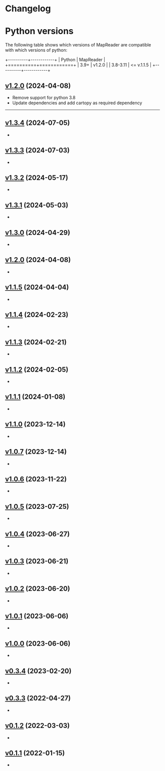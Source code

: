 # Changelog

# Python versions

The following table shows which versions of MapReader are compatible with which versions of python:

+----------+------------+
| Python   | MapReader  |
+==========+============+
| 3.9+     | v1.2.0     |
| 3.8-3.11 | <= v.1.1.5 |
+----------+------------+


## [v1.2.0](https://github.com/Living-with-machines/MapReader/releases/tag/v1.3.4) (2024-04-08)

<!--
-->

- Remove support for python 3.8
- Update dependencies and add cartopy as required dependency

---

## [v1.3.4](https://github.com/Living-with-machines/MapReader/releases/tag/v1.3.4) (2024-07-05)

<!--
add823a Merge pull request #435 from Living-with-machines/dev_text_spotting
1d76188 add test for overlap
6b2f282 fix ioa figure
a25251c update docs
1ee4fdf Missing M
2942935 add parent deduplication
9d67955 Removing placeholder text
e2bf35c Redoing list of community calls
169fea3 Editing upcoming communityevents
-->

-

## [v1.3.3](https://github.com/Living-with-machines/MapReader/releases/tag/v1.3.3) (2024-07-03)

<!--
cfc90e7 Merge pull request #450 from Living-with-machines/katie-paper-final-read
8cde900 rosie's edit
bd3d5f6 Merge pull request #449 from Living-with-machines/km-citation-update
382ec44 corcoran update
6d68559 paper update to mention text spotting
42ab95d update mapkurator citation
c6d078b Merge pull request #443 from Living-with-machines/rwood-97-patch-1
fa9a969 Update authors paper.md
c3cc3bd Merge branch 'main' into dev_text_spotting
6f19e41 Merge branch 'main' of https://github.com/Living-with-machines/MapReader
d2af7ab fix workshop notebook part3
5b5db89 update June date
8ad642d Merge pull request #438 from Living-with-machines/text-on-maps-viz
27420d2 clear outputs, filter for one parent map to save time, add a bit of text descriptions
2e6f997 Merge branch 'main' into text-on-maps-viz
1fd75c9 Merge pull request #424 from Living-with-machines/workshop_feedback
5040a2d updates from Katie feedback
011516c Update Events.rst
b0e04ec add reference for multilingual models
fd3ebda add link to NLS website
50d5a46 add text exploration notebook
816e6f9 update mapreader version
646f8f0 ensure compatibility with geopands 1.0.0a1 pre-release
b16a771 ignore workshop outputs
6f49ee0 update uk viz
b9784b1 small updates to plots
e5b8470 add data viz notebooks
cc73913 Add data/culture grant no. to paper
c238d9b add method for creating overlapping patches
733c483 rename workshops for 2024
f3d872e add deduplicate for parent images (e.g. if there is overlap between patches)
c65ff77 move common functions to base class
5d34bdf add deduplicate code to both runners
-->

-

## [v1.3.2](https://github.com/Living-with-machines/MapReader/releases/tag/v1.3.2) (2024-05-17)

<!--
282b873 Merge pull request #434 from Living-with-machines/426-calc-pixel-stats
0a69fae update pixel stats calculation
ed2af0b Merge pull request #433 from Living-with-machines/430-add-id
5c63c92 fix add_id bug
20bdbd0 Merge pull request #431 from Living-with-machines/64-commandline
db75647 Merge pull request #432 from Living-with-machines/400-review-labels
ca42977 fix review_labels
2b3b985 fix command line script
b58331c add f-scores per class to docs
caa6547 add printing f-scores per class
acd9a7f fix typo
9dcb208 fix typo
d500aac add device argument to docs
3d0aae0 update y-labels in metric plots
b7c9981 update test instructions
eb00522 updates csv/tsv
23ab221 update YOUR_TURNs to align with docs
4a7a822 udpate notebooks
c4e9bc4 Merge pull request #418 from Living-with-machines/rw_docs
52643db Merge pull request #415 from Living-with-machines/non-geospatial_readme
5c165f7 remove annotations col from readme
c57c9f9 update example naming
6d2f6c0 Merge pull request #414 from Living-with-machines/geospatial_readme
b9c029d update instructions for worked examples
2e2e8e9 update geospatial readme table
cd64da3 remove postproc worked example
788c542 move annotation worked examples
a95800d Merge pull request #416 from Living-with-machines/documentation_typos
bc08df4 Merge pull request #396 from Living-with-machines/dev_tests
6aa535b Update Download.rst
e19fd31 Update Worked-examples.rst
bdfbb62 Update Worked-examples.rst
f4dcf6d Update Worked-examples.rst
2b336eb Update README.md
b39f320 Update README.md
fddd668 Update README.md
96723b0 Update non-geospatial README.md
a919af3 Update README.md
e94dae3 Update README.md
842fd39 Update README.md
46b4be3 Update README.md
dfb5c2a Update README.md
863178d add how to run tests
6e98c6e new README structure
ed427cd update annotator to fix warnings
437d67c Merge branch 'main' into dev_tests
fe370ee Merge pull request #413 from Living-with-machines/issue-398
04248fc remove re.search
-->

-

## [v1.3.1](https://github.com/Living-with-machines/MapReader/releases/tag/v1.3.1) (2024-05-03)

<!--
3d7ab10 update tests
dd216eb fix overwriting issue
1eb5aeb update saving for duplicate sheet names
565d8aa Merge pull request #399 from Living-with-machines/april_workshop
7f9cb6f update deepsolo notebook
08fab3a update version
e81c617 Merge branch 'main' into april_workshop
-->

-

## [v1.3.0](https://github.com/Living-with-machines/MapReader/releases/tag/v1.3.0) (2024-04-29)

<!--
f256ae9 Merge pull request #388 from Living-with-machines/ocr
6237341 update where to find configs and weights
197e4dd update docs for install
ce88217 update dptext detr runner import
af065a9 update filepath
fe02999 update install docs to use 3.1-0
2789f27 load 1000 pixel patdches
5f250c7 change other patches to 1000 meters
e874641 add metadata notebook
d6ab9bc fix patches_to_geojson problem
d1edfc5 update part2
0e8f059 address comments in part1 and extra
186f219 Update README.md
2d3584e Update README.md
b19a4cd add deepsolo notebook
c174515 fix errors
41568f6 add file to user guide toc tree
ad0f59c add docs for spotting text
867b83a update file saving docs
d7caa8d rename text_spot to spot_text
43a5b29 split notebooks and add inference only
a23fcb8 update notebook
fb2a780 add 2024 workshop notebook
3d69972 add version info to june 2023 notebook
9395917 update timm model names
62ba90f fix post processing tests
7ea1405 fix model weights warning
973a74a update minimum joblib
ba16e16 update post_process.py
30b2d1e update deps
9fb78fe add build to git ignore
e5d2312 Merge pull request #395 from Living-with-machines/kmcdono2-patch-1
7c4ad56 April community call update
672c762 update worked examples
5bf20f9 fix imports, add run_all arg to dptext detr runner
67b21b4 fix init
1950a67 rename to allow for different runners
2e2e2ba add worked example
6d8635b allow pass on import of DeepSoloRunner
7e193fc add to imports
680ceb1 add show method
9288e87 fix typo in show
043b132 Update publish-to-test-pypi.yml
4123a71 Merge branch 'main' into ocr
f3b151c Merge pull request #384 from Living-with-machines/dev_dependencies
a8194dc update for if patch_df not passed
c46b45e add run all method
e1fbd4e add deepsolo runner
f42b1c0 update installation instructions
3152729 update changelog with python version table
6bfd363 add changelog
-->

-

## [v1.2.0](https://github.com/Living-with-machines/MapReader/releases/tag/v1.2.0) (2024-04-08)

<!--
e9d119f update docs
5a62b69 move cartopy to required and update version
d5ab0b8 force int for randint
4313c31 remove cap on torch version
a61defb add dependabot review workflow
16ac602 update python version in files
fab54f6 update allowed python versions
3e49c2b Merge pull request #383 from Living-with-machines/dependabot/pip/flake8-gte-6.0.0-and-lt-8.0.0
5b927b4 Merge pull request #380 from Living-with-machines/dependabot/pip/pytest-cov-gte-4.1.0-and-lt-6.0.0
312ebfd Update pytest-cov requirement from <5.0.0,>=4.1.0 to >=4.1.0,<6.0.0
30901b6 Update flake8 requirement from <7.0.0,>=6.0.0 to >=6.0.0,<8.0.0
e19bb02 Merge pull request #381 from Living-with-machines/dependabot/pip/black-gte-23.7.0-and-lt-25.0.0
86d92e2 Merge pull request #382 from Living-with-machines/dependabot/pip/torchvision-gte-0.11.1-and-lt-0.17.3
c37787c Merge pull request #379 from Living-with-machines/dependabot/pip/pytest-lt-9.0.0
a9705d3 Update dependabot.yml
6c21953 Update dependabot.yml
6e4397c Update torchvision requirement from <0.12.1,>=0.11.1 to >=0.11.1,<0.17.3
4bd8daf Update black requirement from <24.0.0,>=23.7.0 to >=23.7.0,<25.0.0
a284f4e Update pytest requirement from <8.0.0 to <9.0.0
20023aa Create dependabot.yml
-->

-

## [v1.1.5](https://github.com/Living-with-machines/MapReader/releases/tag/v1.1.5) (2024-04-04)

<!--
75e2824 Merge pull request #378 from Living-with-machines/JOSS_paper
0a61a89 Merge pull request #377 from Living-with-machines/rw_docs
c1b9223 Update Install.rst
be8a63f Update author list
0389a25 Update cartopy instructions
a65db27 add commas
5e73700 Update setup.py - add cartopy
906e77b Update setup.py
c762f42 Update supported python versions
de910b4 Merge pull request #374 from Living-with-machines/coords_bug_fix
13e0f88 Merge pull request #373 from Living-with-machines/dev_load
7d1b682 add tests
a79293f unsupress decompression bomb error
42bb6dd fix transform
1c3d5f3 readd square cuts option
ef730c8 supress decompression bomb error
7d0bfa6 add pyogrio to dependencies
141fa00 Merge pull request #372 from Living-with-machines/rw_docs
3432f08 add info about dev environment and tests
7d3f191 fix link to contribution guide
32e8b91 Merge pull request #366 from Living-with-machines/rw_docs
a1277bb comment out conda install
e99bd6e allow users to specify file names in downloader
54db894 Merge pull request #363 from Living-with-machines/dev_download
272d84e community calls
734e467 Merge pull request #362 from Living-with-machines/kmcdono2-patch-1
03aca08 Merge branch 'main' into kmcdono2-patch-1
aa51ed6 Update Events.rst
19f66ab more fix lists
09f059c fix lists
94c6763 fix lists
f106c95 Update Events.rst
6452513 allow users to specify whether to download in parallel
-->

-

## [v1.1.4](https://github.com/Living-with-machines/MapReader/releases/tag/v1.1.4) (2024-02-23)

<!--
4ae6026 Merge pull request #357 from Living-with-machines/rw_docs
1d1ca54 Update Worked-examples.rst
deeb7cb update docs
f6ecb19 update mnist notebook
133d0b6 add readme for workshop notebooks
2c105e0 update context notebook
35e3142 update geospatial pipeline
02418ee fix plants worked example
c837608 allow for patches with no parent
ee4e92f update annotate worked examples
-->

-

## [v1.1.3](https://github.com/Living-with-machines/MapReader/releases/tag/v1.1.3) (2024-02-21)

<!--
a429260 Merge pull request #350 from Living-with-machines/context_classifier_single
113f3a1 better test for scramble frame
bf7c33b test backward compatibility
9e75034 ensure backwards compatibility
6bca80a only save important cols in annotator
b7121fe update docs
bf396cb add datasets tests and fix parhugin code
d22cad9 Merge branch 'main' into context_classifier_single
a61d4c6 add tests for datasets
05ad379 add tests for geotiff saving (edge patches)
7315b4f ensure pixel stats are correct for edge patches
23f1920 update test_classifier
430da59 fix test_annotations_loader
c1003af update/add tests
ac1b79c add worked example for context classification
cc530ef Merge pull request #356 from Living-with-machines/annotation_fix
cb823bf update notebook
46de344 fix filter for
12cf51a Merge pull request #354 from Living-with-machines/paper
426adbf fix typo
5a0347f Fix (?) references
0d1fb68 Update affiliations
7679101 update subtitle
3152716 update/fix tests
4593795 update sample annots file
0e1eef4 fix index map vs apply
a4c2687 Merge branch 'main' into context_classifier_single
cca2b15 fix typo
4349288 Merge pull request #319 from Living-with-machines/analyse_preds
0cd7c55 update docs
afd693d add tests
745e414 Merge branch 'main' into analyse_preds
033917f Merge pull request #342 from Living-with-machines/339-postproc
777c857 Merge branch 'main' into 339-postproc
6228aa2 Update codecov fail in CI
1abce20 add suggestion
-->

-

## [v1.1.2](https://github.com/Living-with-machines/MapReader/releases/tag/v1.1.2) (2024-02-05)

<!--
f31d87f Merge pull request #347 from Living-with-machines/346-annotations-order
b52086e fix tests
74c4c2d fix tests for random order of annotations
e50aaa1 fix sortby
cf91abb fix queue
8ba4cb3 Merge pull request #345 from Living-with-machines/rw_docs
6c33f7b update docs
f668a73 Add post-processing docs
3c58460 add tests
9b9003c force image_id index
dc848c3 use total_df to build context images
d8a08e2 force image_id index
fe05f91 remove context annotations from annotator
e58acd2 return only context image for context datasets
6f2a882 keep all cols when saving
5cc37e7 only add context annotations to annotated patches
5d54f5e rename context dataset trasnforms for clarity
02d0e67 fix load annotations
f7baba7 use iloc not at for getting data
a71a34b allow users to annotate at context-level
84340b0 fix context for annotator
c1b596c ensure geotiffs are saved correctly
a1e7941 remove square_cuts arg from tests
428f0f3 update context saving
34014b1 return df after eval
e978b40 replace `square_cuts` with padding at edge patches
08136a4 skip edge patches, allow new labels
f6f5e89 add docstrings, allow user to specify conf
60641bb add post processing script
02e2436 enable easier saving of predictions to csv
5e796ce update delimiter
b936bed change delimiter
11afa54 Merge branch 'main' into context_classifier
566e602 Merge pull request #338 from Living-with-machines/dev
-->

-

## [v1.1.1](https://github.com/Living-with-machines/MapReader/releases/tag/v1.1.1) (2024-01-08)

<!--
8997b4d add missing tests
31be1d0 Merge pull request #337 from Living-with-machines/dev_annotator
a086c1f remove fail on no url col
00734f9 Merge branch 'dev' into dev_annotator
8cd9572 Merge pull request #326 from Living-with-machines/279-test-coord-saving
2efad70 Merge pull request #335 from Living-with-machines/331-hwc-bug
e02f857 add tests for grayscale images
a264b8c Merge branch 'dev' into 331-hwc-bug
3f8a36f Merge branch 'dev' into 279-test-coord-saving
7eb659e Merge pull request #318 from Living-with-machines/fix_save_to_geojson
af7df2d add saving of one band geotiffs
7e90e2b add ClassifierContainer imports to docs
932df44 allow for image_id to be column 0
6dac40f remove error if no url
3b2c139 remove kwargs
d8468e0 Merge pull request #336 from Living-with-machines/rw_docs
314bdd6 fix links
b8d3da4 calc shape from height, width and channels explicitly and allow for single band images
6e49e90 update docs
86a240b remove unnecessary literal_evals
8bda0c2 add more tests
73ed889 add and update tests
cb4fd4a update metadata files
8c6bb07 Merge branch 'main' into fix_save_to_geojson
2236f3e Merge pull request #330 from Living-with-machines/codecov_badge
861f9e5 Rename Contributors.md to contributors.md
4d8fccb add codecov badge
cce63d8 Merge pull request #328 from Living-with-machines/codecov
4fcaaae Update mr_ci.yml
006266d Merge pull request #316 from Living-with-machines/paper
130b969 update mr_ci.yml
3446bc4 update mr_ci.yml
1bf0625 Update mr_ci.yml
0f34d74 add notebook for how to annotate model predictions
dce2e59 add filter_for to docs
670137c Merge branch 'main' into analyse_preds
edf22d5 minor updates + v number
02c2984 add approx for coords
31cfbf9 add tests for coord saving (downloader)
-->

-

## [v1.1.0](https://github.com/Living-with-machines/MapReader/releases/tag/v1.1.0) (2023-12-14)

<!--
8eda75e Merge pull request #322 from Living-with-machines/kmcdono2-docs-fix
8dadad2 Merge pull request #321 from Living-with-machines/paper-katie-update
f090542 Merge remote-tracking branch 'origin/fix_save_to_geojson' into 279-test-coord-saving
f342c65 add printing of filter
ccbf46c Merge pull request #173 from Living-with-machines/kallewesterling/issue166
3734439 rename as "Project Curriculum Vitae"
78d78bd Update paper.md per Kasra's comments
5fdde2a Update docs/source/User-guide/Annotate.rst
7afb1c3 Update docs/source/User-guide/Annotate.rst
-->

-

## [v1.0.7](https://github.com/Living-with-machines/MapReader/releases/tag/v1.0.7) (2023-12-14)

<!--
9ee0cdf Merge branch 'kallewesterling/issue166' into analyse_preds
462983d change how max_size is set in lieu of resize_to param
7369464 Merge branch 'kallewesterling/issue166' into analyse_preds
3ff08ca updates docs for resize_to
bb56cc6 add ``resize_to`` kwarg to resize small patches
621a208 minor
b152086 Add an example about 16K map sheets
c6ebab7 Small changes in the first paragraph; reordered tags and added DL
15460f6 add surrounding arg to docs
f11af85 minor update to annotator
04a314d add filter_for arg to annotator
e385370 Merge pull request #277 from Living-with-machines/fix_geo_utils
255c0c1 Merge pull request #317 from Living-with-machines/rw_docs
019c13f change false to none
a6a981d Merge branch 'main' into fix_geo_utils
979fb4b update docstrings
cca139c add tests for delimiter
7e19d9b add contributor docs
92b9a28 fix sorting
a4d2028 add tests and minor update to annotator.py
98e3eca add paper
1e7634d update test imports
4b259b0 add geopandas to dependencies
708716e Merge branch 'main' into kallewesterling/issue166
1e36624 update docs
df886c8 update notebook
5cd432e update setup.py to work with jupyter notebook/lab
0dd7082 fix sortby and min/max values
ddecc8a add literal_eval for reading list/tuple columns
14b8d29 add saving coords from grid_bb
b877a96 fix patch coords
2457d2e add kwargs as normal args (not tested)
ebf98ae add method to save parents as geotiffs
393089a add literal eval for list/tuple columns
53766b6 Update .all-contributorsrc
8972876 Merge pull request #312 from Living-with-machines/all-contributors/add-andrewphilipsmith
e8075cf docs: update .all-contributorsrc [skip ci]
33f95ca docs: update README.md [skip ci]
49cf5e9 Merge pull request #311 from Living-with-machines/all-contributors/add-kallewesterling
9c215ae docs: update .all-contributorsrc [skip ci]
de02c1e docs: update README.md [skip ci]
a9b68a9 Merge pull request #310 from Living-with-machines/all-contributors/add-rwood-97
501f070 docs: update .all-contributorsrc [skip ci]
d3964b0 docs: update README.md [skip ci]
54d9ff7 Merge pull request #309 from Living-with-machines/all-contributors/add-kasra-hosseini
af05661 docs: update .all-contributorsrc [skip ci]
aeeb468 docs: update README.md [skip ci]
88fb6a0 Merge pull request #308 from Living-with-machines/all-contributors/add-dcsw2
6132c78 docs: update .all-contributorsrc [skip ci]
abbae52 docs: update README.md [skip ci]
768f703 Merge pull request #307 from Living-with-machines/all-contributors/add-kmcdono2
ed12d0c docs: update .all-contributorsrc [skip ci]
678c8c2 docs: update README.md [skip ci]
643d711 Merge pull request #306 from Living-with-machines/all-contributors/add-kasparvonbeelen
79a8c1e docs: update .all-contributorsrc [skip ci]
7ddcd98 docs: update README.md [skip ci]
d0b5e02 Merge pull request #305 from Living-with-machines/all-contributors/add-ChrisFleet
60024ce docs: update .all-contributorsrc [skip ci]
958bcb9 docs: update README.md [skip ci]
742a6f5 fix save to geojson
054656a rename annotator file
e0950c9 update notebook
6a79739 Merge branch 'main' into kallewesterling/issue166
94c0346 Merge pull request #304 from Living-with-machines/all-contributors/add-kallewesterling
92f0a1a docs: update .all-contributorsrc [skip ci]
6edd0d5 docs: update README.md [skip ci]
a72bdcc Merge pull request #303 from Living-with-machines/rwood-97-patch-2
c9f7796 Update README.md
fdf3d6d Update README.md
e1fce5b Update .all-contributorsrc
581d421 Update README.md
da344b7 Update README.md
ed4e4cb Merge pull request #302 from Living-with-machines/all-contributors/add-rwood-97
42d23a3 Merge branch 'main' into all-contributors/add-rwood-97
2a86d1a Merge pull request #301 from Living-with-machines/all-contributors/add-kasra-hosseini
7664427 Merge branch 'main' into all-contributors/add-kasra-hosseini
849d0e6 Merge pull request #300 from Living-with-machines/all-contributors/add-dcsw2
22baae4 Merge branch 'main' into all-contributors/add-dcsw2
d41acec Merge pull request #299 from Living-with-machines/all-contributors/add-kmcdono2
0c65088 docs: update .all-contributorsrc [skip ci]
c08c6fb docs: update README.md [skip ci]
aecb5ee docs: update .all-contributorsrc [skip ci]
1b88b6d docs: update README.md [skip ci]
339cf78 docs: update .all-contributorsrc [skip ci]
3731d70 docs: update README.md [skip ci]
a80550d docs: update .all-contributorsrc [skip ci]
e56b36d docs: update README.md [skip ci]
d43cafe Merge pull request #298 from Living-with-machines/all-contributors/add-rwood-97
66651ee docs: create .all-contributorsrc [skip ci]
8ca5b51 docs: update README.md [skip ci]
a2b26c5 Merge pull request #297 from Living-with-machines/rwood-97-contributors
9ec8657 Create .all_contributors.rc
7a57fa2 Update README.md
c0a7278 Update README.md (add contributors)
0b33fa1 add docs on how to use context model
d8f31d3 remove context container from init imports
55304d5 remove classifier context (now all in one)
7f6610b add context option for generate_layerwise_lrs
bb0ec8d update confusing language in params2optimize
d798454 update attribute names in custom model for clarity
f83a5f3 process inputs as a tuple
5ac8f1e always return images as tuple
ef688d5 fix color printing
0b170cd Merge pull request #290 from Living-with-machines/rw_docs
38b1c65 update trainable_col arg name
ac48935 align classifier_context to classifier
46e0fe0 enable annotations loader to create patch context dataset
-->

-

## [v1.0.6](https://github.com/Living-with-machines/MapReader/releases/tag/v1.0.6) (2023-11-22)

<!--
c10b2c4 Merge pull request #291 from Living-with-machines/dev_download
bc37c36 add docs
20f47c6 Update PULL_REQUEST_TEMPLATE.md
e881180 update geo pipeline test
6fb1a14 update/add tests
40624e9 add try/excpt to sheet downloader
369677e Allow user to select metadata to save
740314d update date saving for extract_published_dates
d512d4e update section headers
e2f2027 Merge pull request #280 from Living-with-machines/dev_classify
2acda4e Merge pull request #285 from Living-with-machines/dev_download
09fb4a3 run pre-commit
aa98ed8 Merge branch 'main' into dev_download
c0ceec8 fix drop duplicates
093f272 Update About.rst
dfdbd1f Merge pull request #283 from Living-with-machines/rw_docs
ac00727 update about docs
bbb2c8f fix typo
d99df36 add tests
4743698 Add docs for inference only
7674eb9 i actually tested it this time
8039c85 fix typo (fix tests)
bc4c0f0 fix tests
48dda3b fix file paths
a849a14 update docs - split into train/infer
eb396e4 fix adding of dataloaders if load_path also passed
386c5ed Merge branch 'main' into dev_classify
9ac99b2 update docs
7517378 fix notebooks
3b017a0 fix tests
2335e81 Merge pull request #278 from Living-with-machines/pre-commit
36512a9 Merge branch 'main' into dev_classify
e526e11 only require criterion for training/validation
4b52302 add default for dataloaders arg
a4e1e7a add option to load ClassifierContainer with no dataloaders
8443f4a run all
50c6c03 run pyupgrade
b1626ed add pyupgrade
7437f8c Merge branch 'main' into pre-commit
1a7a8f2 remove backslashes
26977d7 add create_dataloader method to PatchDataset
6678a22 add __init__.py and test_import.py to excludes
e0d80ca exclude worked examples from pre-commit
8fdb38d Merge pull request #276 from Living-with-machines/dev_download
32cdc9e Merge branch 'dev_download' of https://github.com/Living-with-machines/MapReader into dev_download
46e5688 fix coordinate saving
9a2cf34 Update Contributors.md
29d08d1 fix reproject geo info
6f1f96d only drop absolute duplicates
65204be Merge pull request #270 from Living-with-machines/dev_download
8a7320d ensure download doesn't fail if maps are not found
8f15ae5 Merge pull request #269 from Living-with-machines/dev_download
e852818 raise error is both corners are missing
71c0300 check both upper and lower corners when finding tilesize
690172a Update Contributors.md
7322570 Update README.md
d276c10 Update ways_of_working.md
4b9f787 Update Contributors.md
28e4cf7 pre-commit run all
d739d3e add pre-commit and ruff configs
b26041d Merge pull request #258 from Living-with-machines/dev_testing
71c5d22 Update images.py
377d480 add geo pipeline tests
cd612e4 Merge pull request #256 from Living-with-machines/rw_docs
a925df7 Create Contributors.md
66f533c Update ways_of_working.md
762e524 split Code of conduct
1bf2d24 add citation info
24e160a add DOI badge
a734257 Merge pull request #253 from Living-with-machines/rw_docs
20a0ccb fix typos
1c3f9a3 Update Project-cv.rst
006e1c8 Update Project-cv.rst
bb55cef katie updates
a956f2d Update Project-cv.rst
b30e5ce Update Project-cv.rst
a37c120 Update Project-cv.rst
aa70fd7 Update Project-cv.rst
c6bf97a Update Project-cv.rst
75be50c add project cv and events page
b1248a1 Update Install.rst
c6ffda6 Merge pull request #246 from Living-with-machines/162-fix-conda-deploy
c85646f Merge branch 'main' into 162-fix-conda-deploy
ee7fbfc Merge pull request #228 from Living-with-machines/219-annotation-file-paths
53c775d Merge branch '219-annotation-file-paths' of https://github.com/Living-with-machines/MapReader into 219-annotation-file-paths
fbd106b fix test
9bd1595 fix indentation error
7da0034 Merge branch 'main' into 219-annotation-file-paths
0d5daa6 update tests
21cd2c2 Update CITATION.cff
6eee2fe add K Westerling as author
573f9d7 add citation.cff file
2a6e73e error if remove_broken=False and broken paths exist
fec4a0d fix problem of using df_test =0
af6511c fix print full (abs) path for broken_files.txt
bc3a586 us os.path.join to update paths
1160d5f fix pygeos vs shapely warning
ffcae41 print full (abs) path for broken_files.txt
-->

-

## [v1.0.5](https://github.com/Living-with-machines/MapReader/releases/tag/v1.0.5) (2023-07-25)

<!--
9ed7c86 Merge pull request #241 from Living-with-machines/update_file_saving
e375dc5 Update test_annotations_loader.py
aa69147 Merge branch 'main' into update_file_saving
62f8cba add test_classifier.py update
2d05ddd Merge branch 'main' into 219-annotation-file-paths
445618e Merge pull request #221 from Living-with-machines/dev_train
773b93d Merge branch 'main' into update_file_saving
7384f15 Merge branch 'main' into dev_train
070cd8e Merge pull request #244 from Living-with-machines/rw_docs
cc7a9f3 Update About.rst
e192e77 Merge pull request #227 from Living-with-machines/rwood-97-patch-1
aad59aa Changes conda GH Action to only deploy on tagged commits or when manually triggered
1516e85 Unifies setup.py ".[dev]" install and CI "Install Tools" step
1dc5701 Merge branch 'main' into update_file_saving
7a10511 Merge branch 'main' into dev_train
ceedb77 Merge branch 'main' into 219-annotation-file-paths
1882ace Merge pull request #225 from Living-with-machines/dev_classify
52c0187 fix broken annotate
dc5e466 americanize worked examples
3496baf americanize tests
9e15d5b americanize spelling in mapreader code
274cf16 americanize docs and readme
5be63a0 fix typo
01eecfe Merge branch 'main' of https://github.com/Living-with-machines/MapReader
9ee5e77 Update README.md
4210b7e Update Contribution-guide.rst
b2bb80d add owslib to setup.py
b05cc91 update tests
336e894 allow .tsv files
be8153d fix problem with df_test=0
1adeb8e change all files to comma separated as default
eae3420 update docs
ae7a566 update tests (fix error)
4701271 update tests
e633cab raise error if no annotations remain
00187cf add function to check patch paths
1bee060 update error messages
b9bf1c6 add 'images_dir' argument to load_annotations
04b2153 Update publish-to-test-pypi.yml to only run on review requested
970556f Merge pull request #226 from Living-with-machines/dev_download
ba741c3 make tqdm.auto throughout
fb100c7 add tqdm to sheet downloader
3bcbd83 add test
09c5696 Merge branch 'main' into dev_classify
7e4f032 Merge pull request #224 from Living-with-machines/rw_docs
9892cdd add guidance for timm models
f574956 add dev dependencies (timm and transformers)
46890d5 add tests for inference
37ad30a Merge pull request #222 from Living-with-machines/asmith-paris-prep
83b9635 Updates from download to annonate
8838977 fix errors
4ce652c add tests for hf and timm models
-->

-

## [v1.0.4](https://github.com/Living-with-machines/MapReader/releases/tag/v1.0.4) (2023-06-27)

<!--
837a842 Merge pull request #209 from Living-with-machines/dev_download
b53672a Merge pull request #210 from Living-with-machines/dev_load
235b5a6 add tests for other models (load from string)
b1d90b3 add saving of state_dict as well as whole model
ade3d71 update error message
052e984 Merge branch 'main' into dev_download
cf85f86 Merge branch 'main' into dev_load
-->

-

## [v1.0.3](https://github.com/Living-with-machines/MapReader/releases/tag/v1.0.3) (2023-06-21)

<!--
2dcb57b Merge pull request #220 from Living-with-machines/tweak-developer-docs
3415f53 adds details to dev docs about version numbers
-->

-

## [v1.0.2](https://github.com/Living-with-machines/MapReader/releases/tag/v1.0.2) (2023-06-20)

<!--
055d240 Merge pull request #202 from Living-with-machines/debug-gh-action-event-trigger
aa16de4 add error message for broken image files|
6c4b654 save metadata to csv on each download
28c70d4 enables manual triggers
3199314 Merge pull request #197 from Living-with-machines/general-input-guidance-update-w/NLS-tile-server-update
074b7ad Merge pull request #200 from Living-with-machines/deploy-to-pypi
3ef55bf fixes production PyPI deployment
-->

-

## [v1.0.1](https://github.com/Living-with-machines/MapReader/releases/tag/v1.0.1) (2023-06-06)

<!--
40d65ca Merge pull request #188 from Living-with-machines/workshop_notebooks
6f24b50 update empty notebook
c100554 changes versioneer style
216da8f update workshop notebook w/ katies comments
820ea4b checkouts full git history for versioneer.py
d70c44a adds missing -m switch
b8ea250 removes poetry as build tool
3853383 takes GH workflows from alto2txt
-->

-

## [v1.0.0](https://github.com/Living-with-machines/MapReader/releases/tag/v1.0.0) (2023-06-06)

<!--
eb2f0ea Update conf.py (turn off todos)
cedae71 Update README.md
597bcfb Merge pull request #195 from Living-with-machines/rwood-97-patch-1
1fcdc19 Merge branch 'main' into workshop_notebooks
d7ef18a Merge pull request #199 from Living-with-machines/rw_docs
a7e71a9 update worked examples in docs
bd15390 update annotation_tasks file
081e3fa update classification_one_inch
fa52e59 remove coastline example
9502e80 Merge pull request #185 from Living-with-machines/dev_train
e4d384b remove mnist old notebooks
02b4524 update annotations files
cf489a6 update plant pipeline
cc91777 again fix issue with mse loss
b2571dc ensure index has 'image_id' label when saved
5a2dc3f fix error if using mse loss
6cdc6fa move persistant data (NLS) dataset
67604f7 move small_mnist dataset
645e99d update mnist worked example
6386256 Update Input-guidance.rst w/NLS tile server details
b1f94b1 update venv env name from mr_py38 to mapreader
77a8077 fix train_test_split
f4e253b add doc string and inference guidance
3437645 updates from kmcdono2 comments
1cfe86d add annotations
9ce9edf Merge branch 'main' into workshop_notebooks
5bd91ca Merge branch 'main' into dev_train
3907b7d fix to show_parent()
c554fc7 add show_parent() to workbook
6b3d12a Merge branch 'rw_docs'
a406362 update docs for saving geojson and csv files
9f0da34 clear outputs and create 'exercise' notebook
30869d4 update workshop
44de8bc minor fixes after testing
626a928 Update setup.py
457722c fix some typos and add type hints
6c160ee update notebook and create annotations file
84f1574 Merge branch 'dev_train' of https://github.com/Living-with-machines/MapReader into dev_train
c781d66 Merge branch 'main' into workshop_notebooks
94906b8 Merge branch 'main' into dev_train
c6828c8 Update test_loader_load_patches.py
18b4a65 make work with old annotate
26e17bb fix issue with load_patches (ensure patches are added to parents)
61419b1 Merge branch 'dev_train' of https://github.com/Living-with-machines/MapReader into dev_train
6a9e905 formatting
a7c03d9 black
4803d26 Update test_annotations_loader.py
076d219 update pkl files
accf9b3 add tests for classifier
b025d85 add tests and fix deprecation  warning
762bcf5 fix unique_labels if using `append`
49cdc5f Trying to resolve display issue
960ef8d Cleaning notebook
eddbb06 Adding worked example for annotations
a73f157 Create annotations_dir
4173e02 Dropping unnecessary f-string
736e6a2 Adding in a TODO
e09d4c1 Updated `Annotator`
7b04d3b add in-out pics
0e5ee3c minor updates to pics
4693444 fix docs issues in classifier
9107409 finish updating docs
052537f Update README.md
a799cbe fix typos
206884e update docs up to training part
f34c82a Merge pull request #182 from Living-with-machines/dev_load
b45f559 allow use of hugging face (tranformers) models
cfd4d6d Merge branch 'main' into dev_train
725c2a7 update classify name
c239855 Merge branch 'rw_docs' of https://github.com/Living-with-machines/MapReader into rw_docs
d21f3e7 Merge pull request #164 from Living-with-machines/rw_docs
cf685cf Update README.md
6284d65 Update README.md
f0a11fc Merge branch 'main' into rw_docs
4d38640 fix ClassfierContextContainer
0ae91d9 fix PatchContextDataset
86c5a57 rename to classify
48f7610 fix patchify by meters bug
0769916 update workshop notebook and fix bug in images.py
39a8a60 fix patchify by meters bug
43e286a Merge branch 'main' into rw_docs
f9e53b3 initial commit for workshop notebook
7d29956 update tests
2ab8a63 Merge branch 'main' into dev_train
c8208a4 force geopandas to use shapely
fdae2df keep label and pred columns if present when saving to geojson
1fd1842 make shapely version 2.0.0+
2782813 Merge pull request #181 from Living-with-machines/main
53e2f11 Merge branch 'main' into dev_load
891ad79 add tests
8a5f343 Merge pull request #176 from Living-with-machines/174-save-metadata
f71f193 add torchinfo to requirements
321242b update doc strings
878401c fix loading preexisting model
c9e1f0b fix initialise model
c55a05a add labels map to annotationsloader
add408c allow no label col/label indices in patchdataset
fed479e fix classifier inference
0af9443 Merge pull request #154 from Living-with-machines/dev_download
7f91c60 update classifier
87f8ed8 add label indices to patch dataset
b0f7819 update classifier class to ClassifierContainer
bf28c3f fix assignment of datasets variable
aab1fe5 add todo comment in train docs
5fcf6c5 set up samplers by default in 'create_dataloader'
a3653af Name set to next/next random patch depending on settings
2b5828c Adding margin as keyword arg to `annotate`
da222e6 add 'create_datasets' and 'create_dataloaders' methods to 'AnnotationsLoader'
b7d18ff fix PatchDataset in datasets.py
b347db4 fix tests
74dec99 fix import tests
f01284f create new branch (mock_downloader) for mock downloader and rm file from this branch
f0598c7 update docstrings and ensure PatchDataset methods work
c010ff1 save patches as geojson
dc9ff64 Merge branch '174-save-metadata' into dev_load
11a5aed Merge branch 'main' into dev_load
a200d5b save to geojson
06ac58d Fixing detail
b38a03f Adding auto-resizing of patch images to 100px
d1ae0e8 Renaming `"changed"` column `"annotated"`
3a24e91 Adding TODO
0bb1b9d Fixing annoying spelling error
2cf4d12 Fix typo again
4e6c0c3 Spelling fix
cd0066c Adding in a TODO
536b249 Renaming frames + ensuring annotation_dir exists
1bb9dfc Fix bug
4aeeabc Adding debug messaging
bc1cddc Adding `metadata_delimiter` keyword argument
56118e4 load_annotations now returns PatchDatasets
7f7a5dc Merge pull request #180 from Living-with-machines/dev_load
89ca44c rename 'kwds' to 'kwargs' to follow convention
46972b1 move load_annotations to learn
e7bf85e minor fix to test_sheet_downloader_mock_example.py
67c56e8 Create test_sheet_downloader_mock_example.py
77abf4c Add tqdm to calc_pixel_stats
e840736 add tests for saving dataframes
8a8a967 fix crs key name
f12740b fix tests
d960dd8 add tests for crss
3e6e69b update query_by_string tests
f042fbc fix grid_bb to/from polygon (remove self as arguments)
6abc191 add comment re. temp_folder
2aa0216 set temp folder in tile_loading + import elsewhere
92be697 update error message
fe4a225 fix ordering
6a90868 add grid_bb to/from polygon to downloader_utils
626b74f update docstrings in dowloader_utils
48ed7f6 fix sample files
7e58296 Refactoring as queue + UI design
550bf82 ensure CRS in patch_df
ea4eaec Merge branch 'rw_docs' of https://github.com/Living-with-machines/MapReader into rw_docs
843e490 fix typo
7dfc8b6 update env name (goodbye mr_py)
7142227 ensure dictionary keys are same for crs
edeec51 raise error if your coordinates are not 4326
b4f2e70 fix tests
e2fa907 ensure CRS is retained in metadata.csv
77c824e update download.rst (user guide)
ab04ccc update input guidance
c688a76 fix xxx_by_string() - allow no keys/keys as string
05bd81d make csv default save as tab separated
0a3888c Update Beginners-info.rst
e73d906 Update README.md
1aca675 Update Install.rst
db10d04 Update Install.rst
cd5a8b2 Update README.md
8ed7f11 Changing `min_values` + `max_values` to `mean_pixel_RGB` in example for `annotator` method
497c1e2 Filling out example better
8202e65 Adding examples to `annotate` method
dc29624 Changing UI a bit further
347d04e Bugfix
7ae518c Refactoring, more UI, better filtering
f5a481b Refactoring the code
084a7fe Changing look of progress bar
4132780 Adding showing of `url` (and fixing some bugs)
dccbc9a Adding ability to filter (like `min_mean_pixel` and `max_mean_pixel`)
ce4ab75 Adding docstring for `sortby`
33cd926 Adding `sortby` keyword argument
f811cea Keep patch filepaths + keep label names in output
cf21d61 update docs requirements and conf
963b916 Merge branch 'main' into dev_download
72ede17 Merge branch 'rw_docs' of https://github.com/Living-with-machines/MapReader into rw_docs
04a4f54 fix tests
9000bf4 add 'save' argument to convert_images method
3035caa fix typo
d6b6cce More docs additions
40f6454 Adding in a few notes in the docs
30efdd1 Update conf.py
d2b4b04 moving `Annotator` from `annotate.utils` to `annotate`
477fff0 Adding a progress bar
b9e79a0 Adding `show_context` option
c136f3d minor updates/ typo fixes:
1042d70 add todos
6282329 ensure contribution guides included in sidebar
cb8bba3 update load title
a223298 update load with advanced usage and to reflect updated code
c8b58e1 update extensions
3e00554 Merge branch 'main' into rw_docs
c8ad17f Spelling mistake in typing
81092a1 Merge pull request #163 from Living-with-machines/dev_load
4014304 Clarifying `annotations_file` attribute
b2933c3 Merge branch 'main' into dev_load
d8c3b77 Adding a missing parameter (`stop_at_last_example`)
6ba561f Merge branch 'main' into dev_load
0895d35 Adding in some typing
cf9a209 Dropping unnecessary and conflicting import
8c84cb4 Formatting
06db6a4 Adding in metadata + fixing docstring + little bug
fe5b15b Merge pull request #160 from Living-with-machines/131_geotiff_bug
4e55d65 Fixing a tiny bug
06f87da Adding an example
9183603 First commit of new `Annotator` class
3c47fa7 update tests and init
003001c remove download_old
5b8dba5 rename download/download2
88c7200 merge test_images and test_images_add_metadata
2922deb rename proj2convert to target_crs
c251531 add tmp_paths
377871e add tests for PIL.UnidentifiedImageError
b50bd5b add specific exception handling
3e66d80 rename test_dirs to dirs
505605c make images_constructor private
2c0cc6f update reproject_geo_info
7547c2e add note about overwriting existing metadata info
1b3a99f rename tests
5a061ec update file names in tests
88ff09d rename sample tif files
a5e7455 update saving of coordinates for metadata
0c5e3f2 fix tests
1d77fd4 fix typo
4af03e3 update downloaders
f701870 final changes - include CRS as attribute
2a89615 save patches as ".tif" only (not ".png.tif")
901c6a8 Merge pull request #165 from Living-with-machines/add-code-of-conduct-1
dac6446 save patches as geotiffs
5b92f5c add beginners info links
5b44aab Update test_load.py
e1a0f72 add beginners info text
53552b3 fix tmp_path not defined
bb61c97 add error if you try to load non-image files
7142155 update tests with excel files
2581a3b allow metadata as excel file
55b1939 add beginners info + update input guidance
4abf020 add tqdm to setup.py
98bd79e minor fixes
037d093 Add print info for where patches are saved
44b49ea add tqdm and update show
5d7fe95 update toc trees - local only
73585d8 update toc trees
6b611db Update contribution guide into tutorials/docs/code
fe08a7b Update test_load_loader_add_metadata.py
348676a add developers guide to docs
dde3171 Merge branch 'main' into rw_docs
3654ff3 fix add metadata tests (checkout file from ``dev_load``)
f39157a Merge branch 'main' into 116_data_inconsistencies
b99f39e Merge branch 'main' into 131_geotiff_bug
8e50742 Merge pull request #151 from Living-with-machines/116_data_inconsistencies
e9b8298 Merge branch 'main' into 116_data_inconsistencies
18bfa58 move geo_utils to load subpackage and fix tests
39d08b7 Merge branch 'main' into 116_data_inconsistencies
41a168d fix tests
73374b4 fix rename of ``update`` to ``overwrite``
cfe2c4e Merge branch '131_geotiff_bug' into dev_load
5232ada update load_xx methods
dd8c1fe reorder to help with comparision to main
4982070 Merge branch '116_data_inconsistencies' into dev_load
42d4867 fix 'not a PNG file' error
5e7b51d add tests
85d4b4d Merge branch 'main' into 131_geotiff_bug
32cfa19 update tests
46bd32d Merge pull request #155 from Living-with-machines/adding-kallewesterling-to-project
1ee4087 Merge pull request #140 from Living-with-machines/110_loader_file_paths
6d1273b Merge branch '110_loader_file_paths' into dev_load
7df502f Merge branch 'main' into dev_load
562a66a fix tests
5ba7dcb update tests for sheet_downloader
e8769f6 rename test
84d8c85 fix assertions where keys are different
4c935bf update tests and add option to ignore_mismatch in add_metadata
dfe9352 woops sorry - rename tests
0097a6a rename tests
68861ad rename test files
a5a2bfb Merge branch 'main' into 110_loader_file_paths
4167524 update tests
fbcb17c make resolving paths a separate static method
3c3d24a updated test_loader_filepaths.py
383938b Merge pull request #95 from Living-with-machines/82_align_task_names
9c385b9 run black
f528266 update init + imports
aa46c4d auto pull in extra info when constructing images
19dde7c add patch coordinates
ab0a2b5 method for verbose printing
0ad8e9e method to get tree_level from image_id
f9f98a9 rename/edit `add_par` to _add_patch_to_parent
27287e9 edits to add_xx and calc_xxx
128f4b5 update slicing methods (slicer now obsolete)
976f3c2 move geoinfo method up + split for individual imgs
a966185 edits to show/plotting methods
4ff9f99 create parents and patches attributes
bae9849 Update images.py
8d15b22 update calc_pixel_stats
34db6b3 update calc_pixel_width_height
3743520 update images_constructor
8e91236 update image_constructor
9d83ef6 Merge branch '116_data_inconsistencies' into dev_load
db9bbf6 Merge branch '110_loader_file_paths' into dev_load
78df517 align to PEP8 style guide
6919a8f Merge branch '82_align_task_names' into dev_load
8533b85 minor updaes to images.py
dd4212c ensure coordinates are xmin, ymin, xmax, ymax
06a4b90 fix coordinates assertion error
00311f4 update tests
79abfd8 fix so coords are actually xmin, ymin, xmax, ymax
0afca61 Update publish-to-conda-forge.yml
08bff60 Merge branch 'main' into 131_geotiff_bug
096dacc Merge branch 'main' into 82_align_task_names
36524ff Merge branch 'main' into 116_data_inconsistencies
5945678 Merge branch 'main' into 110_loader_file_paths
cc65278 keep private label for '_xxx_id' methods
b678b5d Merge branch 'main' into 82_align_task_names
5d44cf5 Merge branch 'main' into 116_data_inconsistencies
b0f0157 Merge branch 'main' into 110_loader_file_paths
5fb19c7 Update publish-to-conda-forge.yml
5c090d3 add error message for not implemented image modes
cf308c3 Merge pull request #158 from Living-with-machines/141_id_methods
6a608b6 set show progress = false for all
8dac08b add explicit timeout to fix windows test failure (hopefully?)
42d9b27 missed one
0605849 make xx_id methods private (i.e. _xx_id)
40fca50 add utils to init
18d6ca1 simplify download methods
6becbbd Update ways_of_working.md
fcc1369 add query/download by string
c4432a2 fix "set.isdisjoint" again
c446b8b fix 'disjoint'
0570af4 fix duplicte query results
02c2615 add tests for query/download by line
3101a7e add print arg. to queries
3bd6ff5 add query/download by line
e6fe9be Fix plotting (again)
d1ffa3c fix add_id
a82c30d fix cartopy/plotting issue
b8d6414 add cartopy to setup.py
3709dca Update publish-to-conda-forge.yml
5db987a add tqdm to setup.py
5fcf9e5 add tests
5b0759b Merge branch 'main' into dev_download
06edfdb add to __init__.py
6a4dc82 minor fix to downloader
b675ad7 update downloader
d75a817 add error/warning messages
48a13b5 doc strings + only download if not already exists
89a07d6 black
8032feb allow download via queries list
af78537 Add option to query maps
e167c5d black
aa04a72 add writing of metadata file
95ab010 fix downloader (no metadata)
920a004 save filename as map_name
9e2a3b6 add download2 - alternative download option
cea7043 Merge pull request #74 from Living-with-machines/feature-conda-package
3ea7912 fix error if index_col is image_id_col
0b36eb0 add tests
afca1a5 update images.py with warnings for data inconsistencies
aabc668 update docs
a4983ba fix typo (again)
3bb9c69 fix typo
2336322 Merge branch 'main' into 82_align_task_names
0b30db4 Merge branch 'main' into 110_loader_file_paths
a1524d8 add api docs to gitignore and rm files
9bde40d Merge branch 'main' into 82_align_task_names
71d377e gitignore docs/source/api/mapreader and rm files
2bd1651 remove api docs
6dd921f update gitignore
bba5822 Update README.md
542eca2 Merge branch 'main' into feature-conda-package
1d1394c updates to docs
c03dccd update tests + fix errors
18f1e9c update code after merge
a4adfce Merge branch 'main' into 82_align_task_names
451230a Merge pull request #149 from Living-with-machines/fix_docs
fbe81b3 fix formatting of scraper and stitcher main text
996f314 rebuild
80a10c9 change type-hints to description
0806b6b minor changes to .py files
928d650 fix bullet list in tileserver_scraper
faa7bd2 fix code-block warning
a74609c fix invalid imports in utils subpackage
e753eb5 remove autosectionlabel from conf.py
8cec91a move datasets to worked examples
5ba8120 explicitly set conda env in every cmd
101b99a Attempt to fix python version for `conda-build` in GH Actions
546d15b add tests for importing various geospatial modules
35bd710 source docs version from package version
c2c4a3e Fix version number resolution
c0a08fc Comments/updates from meeting with Jon
fecf874 Minor changes to docs
c0a23bc Merge branch 'main' into feature-conda-package
cff636c Add geo dependancies into conda
048495a Merge pull request #79 from Living-with-machines/76_enable_geotiff
f1420f4 run black
7712678 add tests 4 loadPatches, loadParents +load_patches
6744b86 Add file extension arguments to 'load_patches'
206d312 Add tests for loader()
65442c0 Update setup.py
1d614bc remove examples
69ec22b Merge branch 'main' into 76_enable_geotiff
a2d312c run black
74fe2d1 add for loadPatches and loadParents, error if len(files)==0
9bb4fc8 allow no file_ext for dir. with only one file type
e19a4c0 add rules if directory passed as path_to_directory
81aa686 fixed typos
0d56fa2 train to learn
09a116b fix file_not_found error
f93243a update default path_save for patches
0e0e929 updates to docs
9d453b3 update docs
8643408 pull updated setup.py from main
473c593 Merge pull request #136 from Living-with-machines/remove_geo_install_option
d55a916 Merge branch 'main' into 82_align_task_names
adf061d Update authors in setup.py
04511ef Update setup.py
53e60bc update setup.py
6ad3c17 update colorbar
751aec0 Merge pull request #133 from Living-with-machines/rw_docs
0f643ff update figures with all one inch examples
3d1572b add examples to train and update explanations
a9a0ef4 update docs (mostly train)
762ba94 updating user guide with directory structres and #EXAMPLE labels
77d123d fix formatting in contribution guide
0038c5f updates to about
d70b731 more updates to about and input guidance
73ceeb1 fix install
45198ba Update input guidance with metadata info
dc5e565 updates to about page
02d3ae6 explain what is pipeline and add fig
95a1794 update install instructions
908708b update contribution guide +requirements for sphinx
6e822a4 fix sphinx explicit target warning
6d8c92b minor updates to formatting
6ef22f2 run blacken-docs on all rst files
f15de74 Adding documentation to `mapreader.loader.*`
6c87532 updates to toc-trees
027dcdb Update annotate.rst
ede7afb update load.rst and fix error in user-guide.rst
2ce755f Fixing a little linting.
5540a50 Adding tileserver_access documentation
a70dd3a updated input_guidance
3bb365a Editing documentation for consistency
9bba1db Fixing `pytest` error for `typing.List`
06e14fa Adding a note about matplotlib for the `plot_sample` method
e870b02 Documentation added for `train` submodule
d621223 Cleaning up latest commit
70f32fd Documentation added for `download` directory
d325c37 Documentation added to `process` folder
5c7cbd3 Documentation on the `annotate` folder
ad4867f Documentation added to `annotate`
b65a0c3 polygone to polygon
632b3a8 Update Contribution-guide.rst
a60e6d0 Update documentation_update.md
5af13ea Create documentation_update.md
87f21b3 update annotate.rst link to paper
4485f4e Rename Load_Patchify.rst to Load.rst
45222d0 Update input guidance - fix headings
28e104c Merge pull request #102 from Living-with-machines/rw_docs
d4a7b39 update annotate.rst with KM's comment again
dd51004 fix indentation error in annotate.rst, move examples explanation to user_guide.rst
2c4b2aa fix link again agin
78f24a4 fix link again
66eb457 update paper link
e1efbb5 tell people where a template of the yaml file is
3f26ced some text about patchifying + comment
9b46c15 just some small style changes and an apostrophe :)
a4f1084 Update Download.rst
6a55888 small update re: cloud services
da3a08f made some new comments
2acdeb8 updated formatting for comment at end
b26dbee update filepaths in test_non_geo
b51896f update download to say we are using six inch
2ec5281 depth==1 of toctree in worked examples
a8879b8 add worked examples notebooks to docs
44ace29 Merge remote-tracking branch 'origin/98_worked_examples' into rw_docs
9ce351b Merge remote-tracking branch 'origin/main' into rw_docs
1907fba remove quick start
079c04b update all notebooks to align with docs
1cca320 Update Input-guidance.rst
f5e9171 adding todos
d84e3aa updated notebooks in classification_one_inch_001
30722d2 Update ways_of_working.md
9739766 fix table of contents
d2becf7 added old text from geospatial README
ba83da6 updates to train images (with updated transformations
2c840f2 add comments re. notebooks and filepaths to annotate.rst, update and fill in gaps in train.rst
d544abd add notes in load.rst re. using notebook and updating filepaths
6147ad3 update download.rst to clarify commands are for python IDE and add clarity re. querying
d59cc40 update install instructions to be more explicit
4d4720f add coastline worked examples - download and load
2a7b987 move persistant data, rename examples to worked_examples
6aee20e remove docs/source/api/ from .gitignore and readd files
bd21eaa update api docs to reflect changes
3cd1f47 Merge remote-tracking branch 'origin/main' into 82_align_task_names
563ebb5 re-add api docs
84b5e0d load patchifyByPixel inn image.py
bb98411 Update .gitignore
b3c353a update docs and tests to reflect with name change
e544b07 move slicer.py to load subpackage and rename slice functions to patch/patchify
10fbcd0 Merge remote-tracking branch 'origin/main' into 82_align_task_names
fc75548 run black on all files in mapreader/ and tests/
ba923b3 Update README.md
6f53802 Add files via upload
d3bf275 Merge pull request #96 from Living-with-machines/rw_docs
ceb01be add docs/source/api/ to .gitignore + clean current files
faec940 add brief definition of the word 'patchify' to load.rst
eefe18a rename utils.py to geo_utils.py, write unittests for geo_utils functions, ensure imports reflect name changes
c560abc Update ways_of_working.md
5d39817 Update ways_of_working.md
cd41dd0 Update ways_of_working.md
bd3f81c Update ways_of_working.md
235cd17 Update ways_of_working.md
879c2ed comment about path for metadata
8942f94 comments about doc
a67dbf8 update geoinfo functions in loader.py and split extractGeoInfo function into two in utils.py
239304b update test_loader.py to include pytest.fixtures, increase approx tolerance on coordinates, replace abs file paths with relative
1f8b92f fix indentation error in  (images.py)
f41cf3d update images.py - remove  option from coord_increments methods, always print warning messages on  and , simplify
eba26ea updates to error messages in coordinate functions
08eae76 added docs/build/ and docs/source/api/ to .gitignore and removed files in these directories
a4b1884 update doc strings to ensure clarity
fadbb46 rename h,w,c to image_height, image_width and image_channels and ignore unused variables when unpacking shape (h,w,c) tuple
39d9e99 run black on all files in ./mapreader
e118800 rename child/children to patch/patches
b3b7df1 rename loader to load
93a33ec Merge pull request #94 from Living-with-machines/71_fix_print_dataset_name
5fc0925 ensure 'set_name' is specified when calling my_classifier.show_sample()
ccda8ec remove docs/build/ and add to .gitignore
980d617 Merge pull request #91 from Living-with-machines/rw_docs
2e554c0 fix setup.py
3806998 delete pyproject.toml
740fcb4 updated my details
4f7debf fix links for bug report and feature request
9bf4fdd v. minor tidy-up of conda specification
09be1f4 Remove accidentally committed env files
412bf1c Update README.md from main
db402b1 Merge remote-tracking branch 'origin/main' into feature-conda-package
72ccb46 Update docs for conda install method.
0fd77ed update User-guide, create contribution guide doc and include in index
ebdca62 Update README.md
fea54d6 Merge pull request #87 from Living-with-machines/81_update_README
d3ab11f Update ways_of_working.md
7e1ba22 Merge pull request #90 from Living-with-machines/80-ways-of-working-asmith
11690fd Merge pull request #89 from Living-with-machines/88_fix_npfloat_warning
0bc2923 added details to ways of working doc
c9f78fd update annotate docs to more generic use cases + separate worked example for rail_space
93af00c change np.float to float
27cfed1 updates to User-guide docs
6dda45c updates to User-guide docs + index.rst (now pulls from README)
4e9d93b center align Fig 2 caption
9d5c5fb center align Fig 2 caption
d356506 Merge remote-tracking branch 'origin/main' into rw_docs
5dfa98e update docs to align with updated code
74c6446 remove testing of show() and show_par() functions to stop tests hanging on windows
d71ffbc add pytest approx to allow for rounding errors
2c8f3de add tests for loader subpackage
555822d Merge pull request #86 from Living-with-machines/80_ways_of_working
844f26d update with kasra's details + acknowledgements
e8c2c21 add conda env exports for different configs
704a961 updated README, gallery removed (will move to readthedocs), new picture tbc
ef2080d Run bash as login shell (to enable conda activate cmd)
05d182e create custom conda env for build
756e0b3 Add --skip-existing for main upload
1118f17 Add extra import check
a32bd5e Convert to multiple platforms and upload
8890213 Update ways_of_working.md
d5f48d4 fix paths
ba361ca Move mapreader meta.yaml
76eb4d4 Add --skip-existing to upload cmd
9a576f1 Attempt to build mapreader using pre-uploaded dependencies
37efe3d Update publish-to-conda-forge.yml
16129c5 Install anaconda client
815745a fix typo in cph transmute command
712778f Enable publish dependences to conda
12d3334 Tidied up comments in meta.yaml
e82cd26 Fetch all history in publish-to-conda-firge.yml
e3598a0 add conda-forge as source for conda build cmd
9a877ad update annotation files to reflect code changes
dbbcda3 Fix error in commands for post build tests
65c33e2 Add GH workflow and post-build imports for tests
3d2a2cf update save format to png
bf2c46a restore examples from fddca82
57b5b08 tweak to version tagging prefix
f71620b add build details to developer's docs
19cbae7 add ways_of_working.md
-->

-

## [v0.3.4](https://github.com/Living-with-machines/MapReader/releases/tag/v0.3.4) (2023-02-20)

<!--
e1355d3 Successful local build of conda package
89ea886 build conda packages for upstream dependancies
477e048 cherry pick a14bec1 (Add min_std_pixel and max_std_pixel)
e9ecb55 Create PULL_REQUEST_TEMPLATE.md
56c38d4 Update issue templates
7aec00a comments on README vs docs homepage
7b0094e remove cartopy from pyproject.toml
9078a9f updated in line with updated loader function
547bcba tweak conda build tests
71dd178 added rasterio to dependancies to stop tests failing
bfa778e added options for verbose
1e62b70 updated loader with method to add Geographic info from Geotiffs
d8ee850 FIx proj and pytorch conda dependancy resolution
bb1b4cd updated Load.rst with option to add metadata from df
dfe2f1f Add versioneer
9526351 Add issue templates
a9e14fb updates to install instructions after removing cartopy from dependancies
10e8b76 updates to install instructions
471ab9d updates to install instructions
166923e Update Input-guidance.rst
362ab99 Merge pull request #69 from Living-with-machines/rw_docs
dacfe5d updates to train.rst after testing
7c895f8 Merge branch 'docs_train' into rw_docs
635dbc4 updates to docs after testing
f875a07 update Train.rst after going through plant tutorial
0b0f45f Merge pull request #68 from Living-with-machines/docs_load
7f7ade4 updated Load.rst after going through plant tutorial
86f9593 Merge pull request #65 from Living-with-machines/rw_docs
740731a added basic docs to Train.rst using tutorial as base
fd1bfac added copybutton + built html
0cc29ce added copybutton
20c2f28 removed process/patchify and testing 'sphinx-disqus' extension
828f503 updates to train.rst
fb9a155 first thoughts
6736576 organising docs files into separate directories per 'section'
3812dd5 added basic docs to Annotate.rst using tutorial as base
f3b564e fix images in Load.rst
e5c77b2 added basic docs to Load.rst using tutorial as base
a87f5cb added basic docs to Download.rst using tutorial as base
8250548 Create how_to_contribute_to_docs.md
c11767e adding download section
69e5c7d Update Load.rst
089a50e Update Load.rst
3d92da8 setting up docs structure
55dec91 fix requirements.txt
8f6c1ea added READMEs
badf33b update index.rst to include READMEs
2748025 adding README.md
c693641 add requirements.txt
736eaec adding .readthedocs.yaml
059bf9c initial commit
52ea967 initial commit
c0a08ff initial commit
fddca82 Update README.md
c779d4f change links and citation from arxiv to ACM paper
c5245a1 Create CODE_OF_CONDUCT.md
f17d283 Add CI for pip install
d8f079d version 0.3.3
-->

-

## [v0.3.3](https://github.com/Living-with-machines/MapReader/releases/tag/v0.3.3) (2022-04-27)

<!--
395a41b 5 epochs
5116710 add annotations
3abcec8 update README
9e2fabf Update README.md
0545145 v0.3.2
8eb88be v0.3.1
529a121 Merge branch 'main' of https://github.com/Living-with-machines/MapReader_public into main
2a5ffd3 Update annotations for classification_one_inch_maps_001
a7964a3 Update README.md
eefb584 Update README.md
8db49ba Update README.md
4b53996 Add style
063155d review notebooks
651a2d1 change maps to geo in installation
6fbc912 Update README.md
eda5322 Update README.md
01537ad Update README.md
a2394cd Update _config.yml
118ec2f Set theme jekyll-theme-minimal
b68a4fc Set theme jekyll-theme-cayman
0ef28b1 Update README.md
ec58490 Update README.md
efab91b Update README.md
c32bf45 Update README.md
8411085 Update README.md
d4ecfeb Update _config.yml
2c2ec90 Update README
f87bda6 Merge branch 'main' of https://github.com/Living-with-machines/MapReader_public into main
03cdcd1 Update README
0cb64ef Update README.md
75aded4 Update README.md
b4d649c Update README
d086fcf Update README
06c0bd1 Update README.md
500129b Update README.md
c47a088 Update README.md
9c61e1d Update README.md
02fbaa7 Update README.md
8220bcb Update LICENSE
ec4f290 Set theme jekyll-theme-leap-day
7c268d1 Merge pull request #38 from Living-with-machines/restructure-readme-kh
d9f8178 Update README.md
6bee71d Update README
2036e86 Update README
b80b93e Update README
3fd92b5 Update README
932d27c Add JVC paper
faf1357 Update README.md
f690f75 Move TOC after gallery
a7eb4b6 README: geographic information science
115dcc4 Add windows-latest to CI
85a6865 update README
2d0d3c2 update README
1e462b3 update README
dfbd365 update README
8670fd5 Version to 0.3.0
3ed973e Remove as it is empty
5da2e49 Add .[maps] to CI
86dab42 update CI
b3bb835 update CI
b67f01b black
a670c33 black
95f2ab8 Update README.md
6a058ca Add MapReader paper
bce00b1 Add a new test
3d4a77e Remove README from classification_one_inch_maps_001
700a6fb Update README
5dad9fb Move README to geospatial
8dfe471 Merge branch 'restructure-readme-kh' of https://github.com/Living-with-machines/MapReader_public into restructure-readme-kh
bff7933 update README
bf670a5 Create README.md
2d804a9 Change map/non-map to geospatial/non-geospatial
d172548 Change map/non-map to geospatial/non-geospatial
bfd0f0b minor
86eb6f6 Merge pull request #41 from dcsw2/patch-2
5217402 Merge branch 'restructure-readme-kh' into patch-2
752c325 Merge pull request #40 from dcsw2/patch-1
087c9aa d actual edits to first para
74481e1 d test making apr
b9b428d Update README.md
62b3d84 Update README.md
4706665 BUGFIX: annotation interface when working with images (and not patches)
135173d Update README.md
e596539 Update README.md
c05960b Update README.md
eeaf086 Update README.md
bbd1717 Update README.md
1f542a5 Create README.md
2c7817c Update README.md
fb0708c Update README.md
1188796 Create README.md
f07ff6b Update README
aae8ff1 Update README
189360f Update README
27c96b2 Move plant notebooks to non-maps dir
f3489d9 Add figure for MNIST tutorial
e43e1fe Add MNIST example
c8329f5 Move maps notebooks to examples/maps
b062b6f Change version to 0.2.0
4d19b4c Update README
b3e35ae Update README.md
0f3f5e3 Update README.md
624f5a0 :bug: fixing empty notebook
2a90331 :monocle_face: adding notebook to branch
a3cb498 Update README.md
53c90a4 Update README.md
b1be3af Merge branch 'main' of https://github.com/Living-with-machines/MapReader_public into main
da0dad0 Move rasterio to map dependencies
4de4403 Update setup.py
9b0c1a2 Move map-related libraries to extras_require
1e0f4f9 Update README.md
-->

-

## [v0.1.2](https://github.com/Living-with-machines/MapReader/releases/tag/v0.1.2) (2022-03-03)

<!--
41f924a Add files to quickstart notebook
050fe7e Add quick_start notebook
582f17e Update setup.py
54ec4d2 Update setup.py
af72d96 udpate CI
6c5582e Update README
9cb3ed8 Add setup.py, remove .lock and .toml files
29d2a04 Merge pull request #25 from Living-with-machines/iss19-model-inference
a1befc0 Add max_mean_pixel to the annotation interface
a8e0f51 Merge branch 'dev' into iss19-model-inference
3546238 :package: adding  and  file to branch
f317a13 :package: adding  to
259c949 :pushpin: downgrading usage: pyproj [-h] [-v] {sync} ...
9212d5f :pushpin: pinning usage: pyproj [-h] [-v] {sync} ...
10e288c :package: removing  package for binderhub
240d39c :package: adding   package for binderhub
07e8b31 Merge branch 'dev' of https://github.com/Living-with-machines/MapReader into adjust-poetry-installation-instructions
3e3dbf2 :package: adding requirements.txt file without hashes for binderhub build
1b5ee4e Add parhugin v0.0.3 to .toml file
4ca1adb Merge pull request #24 from Living-with-machines/iss-torchvision-import
5c25131 import torchvision needed for show_sample method
4d9842a :twisted_rightwards_arrows: merging branches
d533dda merge with main
9efff5a update requirements.txt
634eed1 update requirements.txt
a9aed7d update requirements.txt
70d7d54 update poetry files
8c16895 add requirements file
9d4a88a Update README.md
-->

-

## [v0.1.1](https://github.com/Living-with-machines/MapReader/releases/tag/v0.1.1) (2022-01-15)

<!--
17078fe Update README.md
2046504 Merge pull request #14 from Living-with-machines/evangeline-corcoran-patch-1
8d772ea update toml file
dd485ba update fig for README
775d0dd add fig: mapreader_paper for README
4587aef Update README
169b1e9 Update README
7940e3f Update README
39c83fb Update README
5db105f Merge branch 'evangeline-corcoran-patch-1' of https://github.com/Living-with-machines/MapReader_public into evangeline-corcoran-patch-1
2ac07fe Update README
c3c90e1 Update README.md
d750a59 minor
7ffb1dc Add figs for gallery
9ea1780 Add some annotations
1a44344 Update notebooks 3 and 4 to be similar to the plant phenotyping examples
b2c3ccb Clear cells' outputs
81f84a6 Add plant phenotyping example to README
e63b99d Update poetry.lock
42f52e4 Update README.md
5481e45 Add plant phenotyping example notebooks and data
32f0733 Update README.md
2c5d7a6 Merge pull request #12 from Living-with-machines/enhancement-add_min_mean_pixel
04d476d Add min_mean_pixel argument
113162e Update README
809f362 Update README
1fc2ab0 Merge pull request #11 from Living-with-machines/enhancement-check_README
b336174 Update README
8913715 update poetry files
c6425f7 Merge pull request #8 from Living-with-machines/kasra-hosseini-patch-2
96730e8 Merge remote-tracking branch 'origin/kasra-hosseini-patch-1' into adjust-poetry-installation-instructions
5321dc0 :memo: adding additional kernel installation instructions.
e9b6536 Update README.md
cdce5c0 Update README.md
70a16c5 Update README.md
6eb39bf Update README.md
f487dab Update README.md
ca2909f Update README.md
a84c650 Merge pull request #6 from Living-with-machines/kasra-hosseini-patch-1
ca707ee Update README.md
e1b802b Update README.md
f8f8ffe Set theme jekyll-theme-minimal
6185b5d Update README.md
cb80247 Merge pull request #3 from Living-with-machines/dev
aeaeaa6 adding additional Poetry version 1.1.11
bb59383 Add a notebook to compute the density of railspace patches
ecafc06 Add metadata for OS Six inch
03a04a4 add a notebook for model inference
736317b update lock
41a4f13 Add train/fine-tune notbeook
9beeaa3 Add metadata for OS 1-inch second edition
ddf084c add tensorboard
a6b602d Add an example annotation file
44188cb Annotation notebook
abe9a77 Minor changes
a4e6e1c Minor changes
2b482ef Define try_cond1, try_cond2
9615dfd First notebook to retrieve, patchify and plot maps
96720c2 add a yaml file to define annotation tasks
5a0877c update toml
6360272 Update README
eebd570 Update README
c053486 Update README, new re-use license
112091d Update README, new re-use license
890fd14 Update README, new re-use license
db5feae Update README, new re-use license
261a578 add tileserver_access.py
7262ab9 add images.py
f79b396 Update re-use links
8332a1d Add re-use terms for metadata file
1d26db9 update README
cdde352 update poetry files
df5f7be add classifier.py
5e7369f add datasets.py and classifier_context.py
a85522b add utils
490badb add MNIST data
9a04593 add init
ee99178 add process.py
3039750 add __init__.py
770fcc9 add loader.py
5e182ba add slicers.py
442ffef add custom_models.py
320da82 add azure_access.py
468246d add tileserver_helpers.py
18c0e20 add tileserver_scraper.py
9eaff39 add tileserver_stitcher.py
8e5449c add utils.py
7066dc8 add load_annotate.py
4b97933 add init
f34f02b update README
13056b1 update README
01c6fd4 update CI
3250e9d Add peotry lock and toml files
2e1673b Add MapReader pipeline fig
6788c22 README
2fa82b4 add CI
fbdaabf add test_import
e7ee189 add __init__
b37d1dc add .gitignore
1921585 add LICENSE
-->
-
